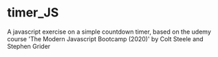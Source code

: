 # timer_JS

A javascript exercise on a simple countdown timer, based on the udemy course 'The Modern Javascript Bootcamp (2020)' by Colt Steele and Stephen Grider
